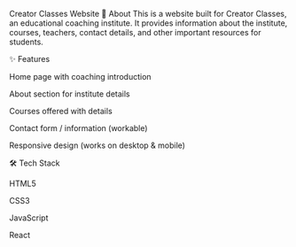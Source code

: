 Creator Classes Website
📌 About
This is a website built for Creator Classes, an educational coaching institute.
It provides information about the institute, courses, teachers, contact details, and other important resources for students.

✨ Features

Home page with coaching introduction

About section for institute details

Courses offered with details

Contact form / information (workable)

Responsive design (works on desktop & mobile)

🛠️ Tech Stack

HTML5

CSS3

JavaScript

React


